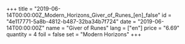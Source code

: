 +++
title = "2019-06-14T00:00:00Z_Modern_Horizons_Giver_of_Runes_[en]_false"
id = "4e117771-5a8b-4812-b487-32ba34b7f724"
date = "2019-06-14T00:00:00Z"
name = "Giver of Runes"
lang = ["en"]
price = "6.69"
quantity = 4
foil = false
set = "Modern Horizons"
+++
